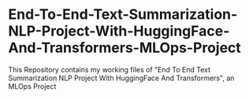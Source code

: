 # End-To-End-Text-Summarization-NLP-Project-With-HuggingFace-And-Transformers-MLOps-Project
This Repository contains my working files of "End To End Text Summarization NLP Project With HuggingFace And Transformers", an MLOps Project
